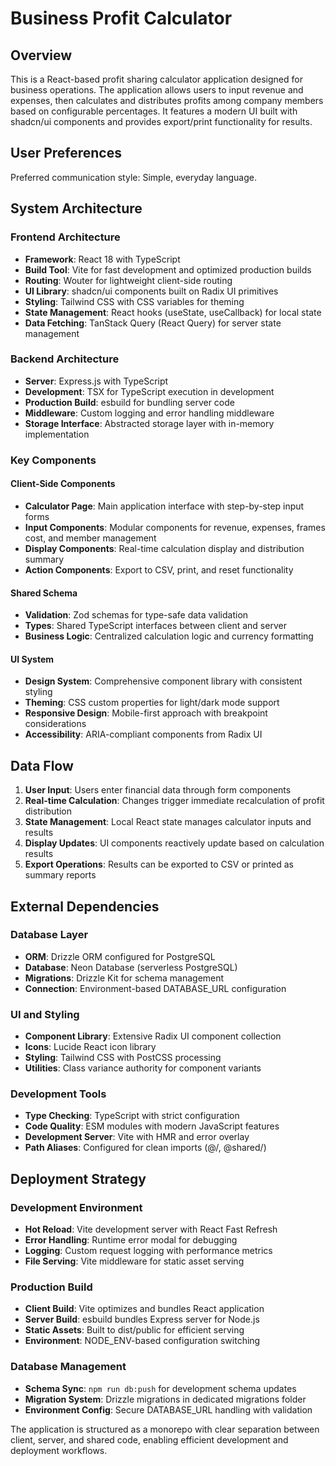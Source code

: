 # Business Profit Calculator

## Overview

This is a React-based profit sharing calculator application designed for business operations. The application allows users to input revenue and expenses, then calculates and distributes profits among company members based on configurable percentages. It features a modern UI built with shadcn/ui components and provides export/print functionality for results.

## User Preferences

Preferred communication style: Simple, everyday language.

## System Architecture

### Frontend Architecture
- **Framework**: React 18 with TypeScript
- **Build Tool**: Vite for fast development and optimized production builds
- **Routing**: Wouter for lightweight client-side routing
- **UI Library**: shadcn/ui components built on Radix UI primitives
- **Styling**: Tailwind CSS with CSS variables for theming
- **State Management**: React hooks (useState, useCallback) for local state
- **Data Fetching**: TanStack Query (React Query) for server state management

### Backend Architecture
- **Server**: Express.js with TypeScript
- **Development**: TSX for TypeScript execution in development
- **Production Build**: esbuild for bundling server code
- **Middleware**: Custom logging and error handling middleware
- **Storage Interface**: Abstracted storage layer with in-memory implementation

### Key Components

#### Client-Side Components
- **Calculator Page**: Main application interface with step-by-step input forms
- **Input Components**: Modular components for revenue, expenses, frames cost, and member management
- **Display Components**: Real-time calculation display and distribution summary
- **Action Components**: Export to CSV, print, and reset functionality

#### Shared Schema
- **Validation**: Zod schemas for type-safe data validation
- **Types**: Shared TypeScript interfaces between client and server
- **Business Logic**: Centralized calculation logic and currency formatting

#### UI System
- **Design System**: Comprehensive component library with consistent styling
- **Theming**: CSS custom properties for light/dark mode support
- **Responsive Design**: Mobile-first approach with breakpoint considerations
- **Accessibility**: ARIA-compliant components from Radix UI

## Data Flow

1. **User Input**: Users enter financial data through form components
2. **Real-time Calculation**: Changes trigger immediate recalculation of profit distribution
3. **State Management**: Local React state manages calculator inputs and results
4. **Display Updates**: UI components reactively update based on calculation results
5. **Export Operations**: Results can be exported to CSV or printed as summary reports

## External Dependencies

### Database Layer
- **ORM**: Drizzle ORM configured for PostgreSQL
- **Database**: Neon Database (serverless PostgreSQL)
- **Migrations**: Drizzle Kit for schema management
- **Connection**: Environment-based DATABASE_URL configuration

### UI and Styling
- **Component Library**: Extensive Radix UI component collection
- **Icons**: Lucide React icon library
- **Styling**: Tailwind CSS with PostCSS processing
- **Utilities**: Class variance authority for component variants

### Development Tools
- **Type Checking**: TypeScript with strict configuration
- **Code Quality**: ESM modules with modern JavaScript features
- **Development Server**: Vite with HMR and error overlay
- **Path Aliases**: Configured for clean imports (@/, @shared/)

## Deployment Strategy

### Development Environment
- **Hot Reload**: Vite development server with React Fast Refresh
- **Error Handling**: Runtime error modal for debugging
- **Logging**: Custom request logging with performance metrics
- **File Serving**: Vite middleware for static asset serving

### Production Build
- **Client Build**: Vite optimizes and bundles React application
- **Server Build**: esbuild bundles Express server for Node.js
- **Static Assets**: Built to dist/public for efficient serving
- **Environment**: NODE_ENV-based configuration switching

### Database Management
- **Schema Sync**: `npm run db:push` for development schema updates
- **Migration System**: Drizzle migrations in dedicated migrations folder
- **Environment Config**: Secure DATABASE_URL handling with validation

The application is structured as a monorepo with clear separation between client, server, and shared code, enabling efficient development and deployment workflows.